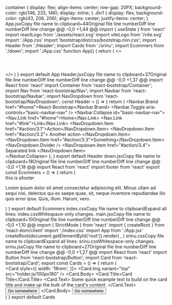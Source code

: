 
container {   display: flex;   align-items: center;   row-gap: 20PX;   background-color: rgb(146, 233, 146);   display: inline;  }  .div1 {    display: flex;   background-color: rgb(43, 206, 206);   align-items: center;   justify-items: center; }
‎App.jsxCopy file name to clipboard+44Original file line numberDiff line numberDiff line change @@ -0,0 +1,44 @@ import { useState } from 'react' import reactLogo from './assets/react.svg' import viteLogo from '/vite.svg'  import './App.css' import 'bootstrap/dist/css/bootstrap.min.css';    import Header from './Header';  import Cards from './srinu'; import Ecommers from './down';  import './App.css'   function App() {    return (      <>       <div>         <Header />            <Cards />         <Cards />         <Cards />         <Cards />         <Cards />         <Cards />           <Ecommers />        </div>     </>   ) }   export default App
‎Header.jsxCopy file name to clipboard+37Original file line numberDiff line numberDiff line change @@ -0,0 +1,37 @@ import React from 'react' import Container from 'react-bootstrap/Container'; import Nav from 'react-bootstrap/Nav'; import Navbar from 'react-bootstrap/Navbar'; import NavDropdown from 'react-bootstrap/NavDropdown';    const Header = () => {     return (         <Navbar expand="lg" className="bg-body-tertiary">             <Container>                 <Navbar.Brand href="#home">React-Bootstrap</Navbar.Brand>                 <Navbar.Toggle aria-controls="basic-navbar-nav" />                 <Navbar.Collapse id="basic-navbar-nav">                     <Nav className="me-auto">                         <Nav.Link href="#home">Home</Nav.Link>                         <Nav.Link href="#link">Link</Nav.Link>                         <NavDropdown title="Dropdown" id="basic-nav-dropdown">                             <NavDropdown.Item href="#action/3.1">Action</NavDropdown.Item>                             <NavDropdown.Item href="#action/3.2">                                 Another action                             </NavDropdown.Item>                             <NavDropdown.Item href="#action/3.3">Something</NavDropdown.Item>                             <NavDropdown.Divider />                             <NavDropdown.Item href="#action/3.4">                                 Separated link                             </NavDropdown.Item>                         </NavDropdown>                     </Nav>                 </Navbar.Collapse>             </Container>         </Navbar>     ); }  export default Header
‎down.jsxCopy file name to clipboard+18Original file line numberDiff line numberDiff line change @@ -0,0 +1,18 @@ import React from 'react' import footer from 'react'    export const Ecommers = () => {     return (         <div>               this is afooter             <p>Lorem ipsum dolor sit amet consectetur adipisicing elit. Minus ullam ad sequi nisi, delectus qui ex saepe quae, sit, neque inventore repudiandae illo quis error ipsa. Quis, illum. Harum, vero.</p>          </div>     ) }  export default Ecommers
‎index.cssCopy file name to clipboardExpand all lines: index.cssWhitespace-only changes.
‎main.jsxCopy file name to clipboard+10Original file line numberDiff line numberDiff line change @@ -0,0 +1,10 @@ import { StrictMode } from 'react' import { createRoot } from 'react-dom/client' import './index.css' import App from './App.jsx'  createRoot(document.getElementById('root')).render(   <StrictMode>     <App />   </StrictMode>, )
‎srinu.cssCopy file name to clipboardExpand all lines: srinu.cssWhitespace-only changes.
‎srinu.jsxCopy file name to clipboard+27Original file line numberDiff line numberDiff line change @@ -0,0 +1,27 @@ import React from 'react' import Button from 'react-bootstrap/Button'; import Card from 'react-bootstrap/Card';  export const Cards = () => {     return (          <div>             <Card style={{ width: '18rem', }}>                 <Card.Img variant="top" src="holder.js/100px180" />                 <Card.Body>                     <Card.Title>Card Title</Card.Title>                     <Card.Text>                         Some quick example text to build on the card title and make up the                         bulk of the card's content.                     </Card.Text>                     <Button variant="primary">Go somewhere</Button>                 </Card.Body>                 <Button variant="primar </Card.Body>y">Go somewhere</Button>              </Card>           </div>     ) } export default Cards
